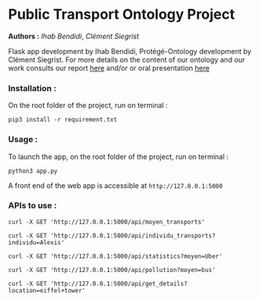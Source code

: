 # Public Transport Ontology Project

**Authors :** *Ihab Bendidi*, *Clément Siegrist* 

Flask app development by Ihab Bendidi, Protégé-Ontology development by Clément Siegrist.
For more details on the content of our ontology and our work consults our report [here](https://github.com/clementsiegrist/transport_ontology_API/blob/main/OWS_SIegristBendidi.pdf) and/or or oral presentation [here](https://github.com/clementsiegrist/transport_ontology_API/blob/main/Ontologie_transport_Prote%CC%81ge%CC%81-compressed.pdf)

### Installation :

On the root folder of the project, run on terminal :

```
pip3 install -r requirement.txt
```

### Usage :

To launch the app, on the root folder of the project, run on terminal :

```
python3 app.py
```

A front end of the web app is accessible at `http://127.0.0.1:5000`

### APIs to use :

```
curl -X GET 'http://127.0.0.1:5000/api/moyen_transports'
```


```
curl -X GET 'http://127.0.0.1:5000/api/individu_transports?individu=Alexis'
```


```
curl -X GET 'http://127.0.0.1:5000/api/statistics?moyen=Uber'
```


```
curl -X GET 'http://127.0.0.1:5000/api/pollution?moyen=bus'
```


```
curl -X GET 'http://127.0.0.1:5000/api/get_details?location=eiffel+tower'
```
